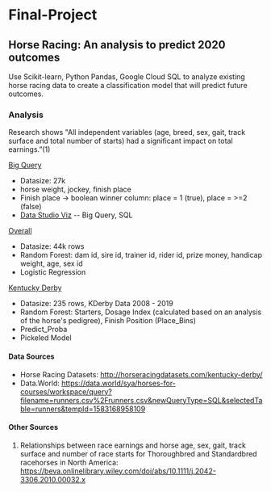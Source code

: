 # Final-Project

## Horse Racing: An analysis to predict 2020 outcomes

Use Scikit-learn, Python Pandas, Google Cloud SQL to analyze existing horse racing data to create a classification model that will predict future outcomes. 

### Analysis 
Research shows "All independent variables (age, breed, sex, gait, track surface and total number of starts) had a significant impact on total earnings.”(1)

<a href="https://console.cloud.google.com/bigquery?folder=true&organizationId=true&orgonly=true&project=final-project-269915&supportedpurview=project&j=bq:US:bquxjob_51b444c6_1709be1f532&page=queryresults">Big Query</a>
- Datasize: 27k
- horse weight, jockey, finish place
- Finish place -> boolean winner column: place = 1 (true), place = >=2 (false)
- <a href="https://datastudio.google.com/u/0/explorer/7454d1e9-8bd8-4e29-a638-e4e725399b48">Data Studio Viz</a>
-- Big Query, SQL 

<a href="http://localhost:8888/notebooks/FinalProject_OverallPredicts.ipynb">Overall</a>
- Datasize: 44k rows 
- Random Forest: dam id, sire id, trainer id, rider id, prize money, handicap weight, age, sex id
- Logistic Regression

<a href="http://localhost:8888/notebooks/FinalProject_KentuckyDerby.ipynb#.ipynb">Kentucky Derby</a>
- Datasize: 235 rows, KDerby Data 2008 - 2019 
- Random Forest: Starters, Dosage Index (calculated based on an analysis of the horse's pedigree), Finish Position (Place_Bins)
- Predict_Proba
- Pickeled Model 


#### Data Sources
- Horse Racing Datasets: http://horseracingdatasets.com/kentucky-derby/
- Data.World: https://data.world/sya/horses-for-courses/workspace/query?filename=runners.csv%2Frunners.csv&newQueryType=SQL&selectedTable=runners&tempId=1583168958109

#### Other Sources
1. Relationships between race earnings and horse age, sex, gait, track surface and number of race starts for Thoroughbred and Standardbred racehorses in North America: https://beva.onlinelibrary.wiley.com/doi/abs/10.1111/j.2042-3306.2010.00032.x
